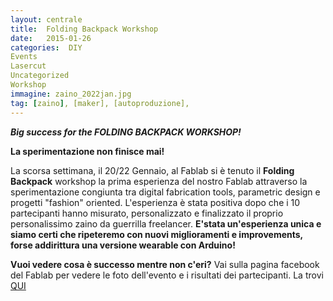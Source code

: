 ```yaml
---
layout: centrale
title:  Folding Backpack Workshop
date:   2015-01-26
categories:  DIY
Events
Lasercut
Uncategorized
Workshop
immagine: zaino_2022jan.jpg
tag: [zaino], [maker], [autoproduzione],
---
```

***Big success for the
FOLDING BACKPACK WORKSHOP!***

**La sperimentazione non finisce mai!**

La scorsa settimana, il 20/22 Gennaio, al Fablab si è tenuto il **Folding Backpack** workshop la prima esperienza del nostro Fablab attraverso la sperimentazione congiunta tra digital fabrication tools, parametric design e progetti "fashion" oriented. L'esperienza è stata positiva dopo che i 10 partecipanti hanno misurato, personalizzato e finalizzato il proprio personalissimo zaino da guerrilla freelancer. **E'stata un'esperienza unica e siamo certi che ripeteremo con nuovi miglioramenti e improvements, forse addirittura una versione wearable con Arduino!**

**Vuoi vedere cosa è successo mentre non c'eri?**
Vai sulla pagina facebook del Fablab per vedere le foto dell'evento e i risultati dei partecipanti.
La trovi [QUI](https://www.facebook.com/fablabtorino)
